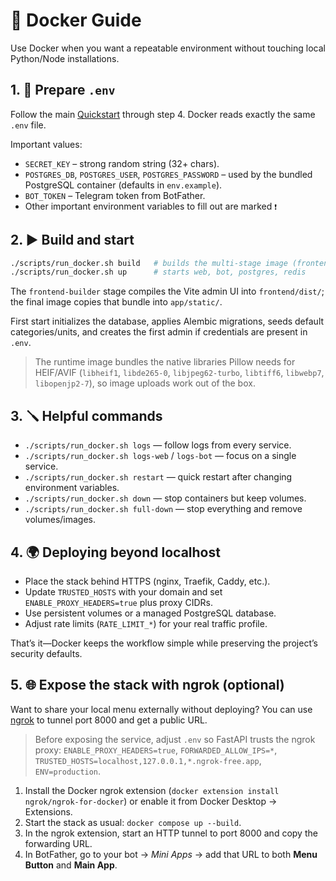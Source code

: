 # 🐳 Docker Guide

Use Docker when you want a repeatable environment without touching local Python/Node installations.

## 1. 🔧 Prepare `.env`

Follow the main [Quickstart](QUICKSTART.md) through step 4. Docker reads exactly the same `.env` file.

Important values:

- `SECRET_KEY` – strong random string (32+ chars).
- `POSTGRES_DB`, `POSTGRES_USER`, `POSTGRES_PASSWORD` – used by the bundled PostgreSQL container (defaults in `env.example`).
- `BOT_TOKEN` – Telegram token from BotFather.
- Other important environment variables to fill out are marked `❗️`

## 2. ▶️ Build and start

```bash
./scripts/run_docker.sh build   # builds the multi-stage image (frontend + backend)
./scripts/run_docker.sh up      # starts web, bot, postgres, redis
```

The `frontend-builder` stage compiles the Vite admin UI into `frontend/dist/`; the final image copies that bundle into `app/static/`.

First start initializes the database, applies Alembic migrations, seeds default categories/units, and creates the first admin if credentials are present in `.env`.

> The runtime image bundles the native libraries Pillow needs for HEIF/AVIF (`libheif1`, `libde265-0`, `libjpeg62-turbo`, `libtiff6`, `libwebp7`, `libopenjp2-7`), so image uploads work out of the box.

## 3. 🪛 Helpful commands

- `./scripts/run_docker.sh logs` — follow logs from every service.
- `./scripts/run_docker.sh logs-web` / `logs-bot` — focus on a single service.
- `./scripts/run_docker.sh restart` — quick restart after changing environment variables.
- `./scripts/run_docker.sh down` — stop containers but keep volumes.
- `./scripts/run_docker.sh full-down` — stop everything and remove volumes/images.

## 4. 🌍 Deploying beyond localhost

- Place the stack behind HTTPS (nginx, Traefik, Caddy, etc.).
- Update `TRUSTED_HOSTS` with your domain and set `ENABLE_PROXY_HEADERS=true` plus proxy CIDRs.
- Use persistent volumes or a managed PostgreSQL database.
- Adjust rate limits (`RATE_LIMIT_*`) for your real traffic profile.

That’s it—Docker keeps the workflow simple while preserving the project’s security defaults.

## 5. 🌐 Expose the stack with ngrok (optional)

Want to share your local menu externally without deploying? You can use [ngrok](https://ngrok.com/) to tunnel port 8000 and get a public URL.

> Before exposing the service, adjust `.env` so FastAPI trusts the ngrok proxy:
> `ENABLE_PROXY_HEADERS=true`, `FORWARDED_ALLOW_IPS=*`, `TRUSTED_HOSTS=localhost,127.0.0.1,*.ngrok-free.app`, `ENV=production`.

1. Install the Docker ngrok extension (`docker extension install ngrok/ngrok-for-docker`) or enable it from Docker Desktop → Extensions.
2. Start the stack as usual: `docker compose up --build`.
3. In the ngrok extension, start an HTTP tunnel to port 8000 and copy the forwarding URL.
4. In BotFather, go to your bot → *Mini Apps* → add that URL to both **Menu Button** and **Main App**.
